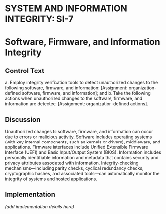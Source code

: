 # SYSTEM AND INFORMATION INTEGRITY: SI-7
# Software, Firmware, and Information Integrity

## Control Text


a. Employ integrity verification tools to detect unauthorized changes to the following software, firmware, and information: [Assignment: organization-defined software, firmware, and information]; and
b. Take the following actions when unauthorized changes to the software, firmware, and information are detected: [Assignment: organization-defined actions].

## Discussion

Unauthorized changes to software, firmware, and information can occur due to errors or malicious activity. Software includes operating systems (with key internal components, such as kernels or drivers), middleware, and applications. Firmware interfaces include Unified Extensible Firmware Interface (UEFI) and Basic Input/Output System (BIOS). Information includes personally identifiable information and metadata that contains security and privacy attributes associated with information. Integrity-checking mechanisms—including parity checks, cyclical redundancy checks, cryptographic hashes, and associated tools—can automatically monitor the integrity of systems and hosted applications.

## Implementation

_(add implementation details here)_